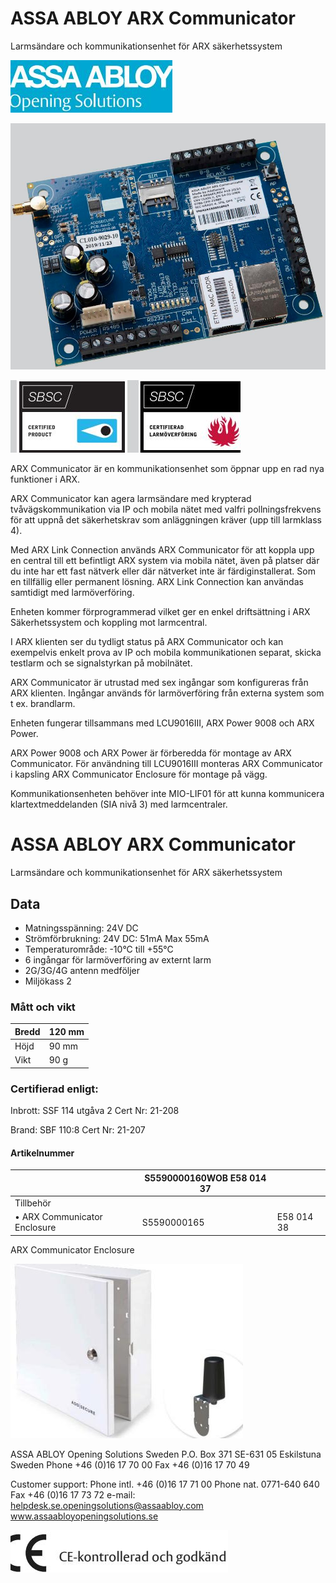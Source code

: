 # ASSA ABLOY ARX Communicator

Larmsändare och kommunikationsenhet för ARX säkerhetssystem

![](_page_0_Picture_2.jpeg)

![](_page_0_Picture_3.jpeg)

![](_page_0_Picture_4.jpeg)

ARX Communicator är en kommunikationsenhet som öppnar upp en rad nya funktioner i ARX.

ARX Communicator kan agera larmsändare med krypterad tvåvägskommunikation via IP och mobila nätet med valfri pollningsfrekvens för att uppnå det säkerhetskrav som anläggningen kräver (upp till larmklass 4).

Med ARX Link Connection används ARX Communicator för att koppla upp en central till ett befintligt ARX system via mobila nätet, även på platser där du inte har ett fast nätverk eller där nätverket inte är färdiginstallerat. Som en tillfällig eller permanent lösning. ARX Link Connection kan användas samtidigt med larmöverföring.

Enheten kommer förprogrammerad vilket ger en enkel driftsättning i ARX Säkerhetssystem och koppling mot larmcentral.

I ARX klienten ser du tydligt status på ARX Communicator och kan exempelvis enkelt prova av IP och mobila kommunikationen separat, skicka testlarm och se signalstyrkan på mobilnätet.

ARX Communicator är utrustad med sex ingångar som konfigureras från ARX klienten. Ingångar används för larmöverföring från externa system som t ex. brandlarm.

Enheten fungerar tillsammans med LCU9016III, ARX Power 9008 och ARX Power.

ARX Power 9008 och ARX Power är förberedda för montage av ARX Communicator. För användning till LCU9016III monteras ARX Communicator i kapsling ARX Communicator Enclosure för montage på vägg.

Kommunikationsenheten behöver inte MIO-LIF01 för att kunna kommunicera klartextmeddelanden (SIA nivå 3) med larmcentraler.

# ASSA ABLOY ARX Communicator

Larmsändare och kommunikationsenhet för ARX säkerhetssystem

## **Data**

- Matningsspänning: 24V DC
- Strömförbrukning: 24V DC: 51mA Max 55mA
- Temperaturområde: -10°C till +55°C
- 6 ingångar för larmöverföring av externt larm
- 2G/3G/4G antenn medföljer
- Miljökass 2

### **Mått och vikt**

| Bredd | 120 mm |
|-------|--------|
| Höjd  | 90 mm  |
| Vikt  | 90 g   |

### **Certifierad enligt:**

Inbrott: SSF 114 utgåva 2 Cert Nr: 21-208

Brand: SBF 110:8 Cert Nr: 21-207

#### **Artikelnummer**

|                              | S5590000160WOB E58 014 37 |            |
|------------------------------|---------------------------|------------|
| Tillbehör                    |                           |            |
| • ARX Communicator Enclosure | S5590000165               | E58 014 38 |

ARX Communicator Enclosure

![](_page_1_Picture_17.jpeg)

ASSA ABLOY Opening Solutions Sweden P.O. Box 371 SE-631 05 Eskilstuna Sweden Phone +46 (0)16 17 70 00 Fax +46 (0)16 17 70 49

Customer support: Phone intl. +46 (0)16 17 71 00 Phone nat. 0771-640 640 Fax +46 (0)16 17 73 72 e-mail: helpdesk.se.openingsolutions@assaabloy.com www.assaabloyopeningsolutions.se

![](_page_1_Picture_21.jpeg)